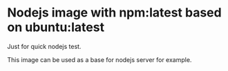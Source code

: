 # Nodejs image with npm:latest based on ubuntu:latest

Just for quick nodejs test.

This image can be used as a base for nodejs server for example.

